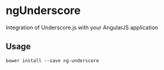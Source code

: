 ngUnderscore
============

Integration of Underscore.js with your AngularJS application

## Usage
```
bower install --save ng-underscore
```